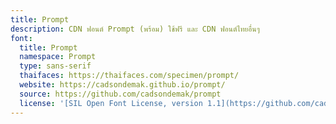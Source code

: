 ```yaml
---
title: Prompt
description: CDN ฟอนต์ Prompt (พร้อม) ใช้ฟรี และ CDN ฟอนต์ไทยอื่นๆ
font:
  title: Prompt
  namespace: Prompt
  type: sans-serif
  thaifaces: https://thaifaces.com/specimen/prompt/
  website: https://cadsondemak.github.io/prompt/
  source: https://github.com/cadsondemak/prompt
  license: '[SIL Open Font License, version 1.1](https://github.com/cadsondemak/prompt/blob/master/OFL.txt)'
---
```


<div></div>
